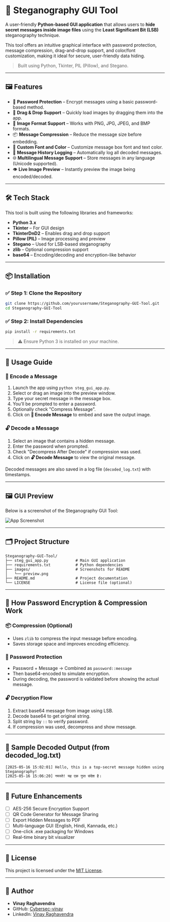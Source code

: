 # 🔐 Steganography GUI Tool

A user-friendly **Python-based GUI application** that allows users to **hide secret messages inside image files** using the **Least Significant Bit (LSB)** steganography technique.

This tool offers an intuitive graphical interface with password protection, message compression, drag-and-drop support, and color/font customization, making it ideal for secure, user-friendly data hiding.

> Built using Python, Tkinter, PIL (Pillow), and Stegano.

---

## 🖼 Features

- 🔐 **Password Protection** – Encrypt messages using a basic password-based method.
- 📂 **Drag & Drop Support** – Quickly load images by dragging them into the app.
- 📸 **Image Format Support** – Works with PNG, JPG, JPEG, and BMP formats.
- 📦 **Message Compression** – Reduce the message size before embedding.
- 🎨 **Custom Font and Color** – Customize message box font and text color.
- 📜 **Message History Logging** – Automatically log all decoded messages.
- 🌐 **Multilingual Message Support** – Store messages in any language (Unicode supported).
- 👁️ **Live Image Preview** – Instantly preview the image being encoded/decoded.

---

## 🛠 Tech Stack

This tool is built using the following libraries and frameworks:

- **Python 3.x**
- **Tkinter** – For GUI design
- **TkinterDnD2** – Enables drag and drop support
- **Pillow (PIL)** – Image processing and preview
- **Stegano** – Used for LSB-based steganography
- **zlib** – Optional compression support
- **base64** – Encoding/decoding and encryption-like behavior

---

## 📦 Installation

### ✅ Step 1: Clone the Repository

```bash
git clone https://github.com/yourusername/Steganography-GUI-Tool.git
cd Steganography-GUI-Tool
````

### ✅ Step 2: Install Dependencies

```bash
pip install -r requirements.txt
```

> ⚠️ Ensure Python 3 is installed on your machine.

---

## 🚀 Usage Guide

### 🔐 Encode a Message

1. Launch the app using `python steg_gui_app.py`.
2. Select or drag an image into the preview window.
3. Type your secret message in the message box.
4. You’ll be prompted to enter a password.
5. Optionally check "Compress Message".
6. Click on **🔐 Encode Message** to embed and save the output image.

### 🔓 Decode a Message

1. Select an image that contains a hidden message.
2. Enter the password when prompted.
3. Check "Decompress After Decode" if compression was used.
4. Click on **🔓 Decode Message** to view the original message.

Decoded messages are also saved in a log file (`decoded_log.txt`) with timestamps.

---

## 🖼 GUI Preview

Below is a screenshot of the Steganography GUI Tool:

![App Screenshot](images/preview.png)

---

## 🗂 Project Structure

```
Steganography-GUI-Tool/
├── steg_gui_app.py            # Main GUI application
├── requirements.txt           # Python dependencies
├── images/                    # Screenshots for README
│   └── preview.png
├── README.md                  # Project documentation
└── LICENSE                    # License file (optional)
```

---

## 🔐 How Password Encryption & Compression Work

### 📦 Compression (Optional)

* Uses `zlib` to compress the input message before encoding.
* Saves storage space and improves encoding efficiency.

### 🔐 Password Protection

* Password + Message → Combined as `password::message`
* Then base64-encoded to simulate encryption.
* During decoding, the password is validated before showing the actual message.

### 🔓 Decryption Flow

1. Extract base64 message from image using LSB.
2. Decode base64 to get original string.
3. Split string by `::` to verify password.
4. If compression was used, decompress and show message.

---

## 🧪 Sample Decoded Output (from decoded\_log.txt)

```
[2025-05-16 15:02:01] Hello, this is a top-secret message hidden using Steganography!
[2025-05-16 15:06:20] नमस्ते! यह एक गुप्त संदेश है।
```

---

## 📌 Future Enhancements

* [ ] AES-256 Secure Encryption Support
* [ ] QR Code Generator for Message Sharing
* [ ] Export Hidden Messages to PDF
* [ ] Multi-language GUI (English, Hindi, Kannada, etc.)
* [ ] One-click .exe packaging for Windows
* [ ] Real-time binary bit visualizer

---

## 📝 License

This project is licensed under the [MIT License](LICENSE).

---

## 👤 Author

* **Vinay Raghavendra**
* GitHub: [Cybersec-vinay](https://github.com/cybersec-vinay/Cybersecurity-Projects-)
* LinkedIn: [Vinay Raghavendra](https://www.linkedin.com/in/vinay-raghavendra-a7a0b7329/)
